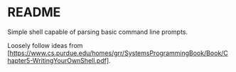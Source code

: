 # README

Simple shell capable of parsing basic command line prompts.

Loosely follow ideas from [https://www.cs.purdue.edu/homes/grr/SystemsProgrammingBook/Book/Chapter5-WritingYourOwnShell.pdf].
